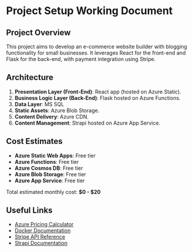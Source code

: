 # Project Setup Working Document 

## Project Overview
This project aims to develop an e-commerce website builder with blogging functionality for small businesses. It leverages React for the front-end and Flask for the back-end, with payment integration using Stripe.

## Architecture
1. **Presentation Layer (Front-End)**: React app (hosted on Azure Static).
2. **Business Logic Layer (Back-End)**: Flask hosted on Azure Functions.
3. **Data Layer**: MS SQL 
4. **Static Assets**: Azure Blob Storage.
5. **Content Delivery**: Azure CDN.
6. **Content Management**: Strapi hosted on Azure App Service.

## Cost Estimates
- **Azure Static Web Apps**: Free tier
- **Azure Functions**: Free tier
- **Azure Cosmos DB**: Free tier
- **Azure Blob Storage**: Free tier
- **Azure App Service**: Free tier

Total estimated monthly cost: **$0 - $20**

## Useful Links
- [Azure Pricing Calculator](https://azure.microsoft.com/en-us/pricing/calculator/)
- [Docker Documentation](https://docs.docker.com/)
- [Stripe API Reference](https://stripe.com/docs/api)
- [Strapi Documentation](https://strapi.io/documentation/)
